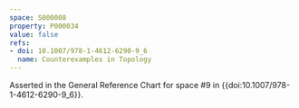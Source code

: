 ```yaml
---
space: S000008
property: P000034
value: false
refs:
- doi: 10.1007/978-1-4612-6290-9_6
  name: Counterexamples in Topology
---
```



Asserted in the General Reference Chart for space #9 in
{{doi:10.1007/978-1-4612-6290-9_6}}.
